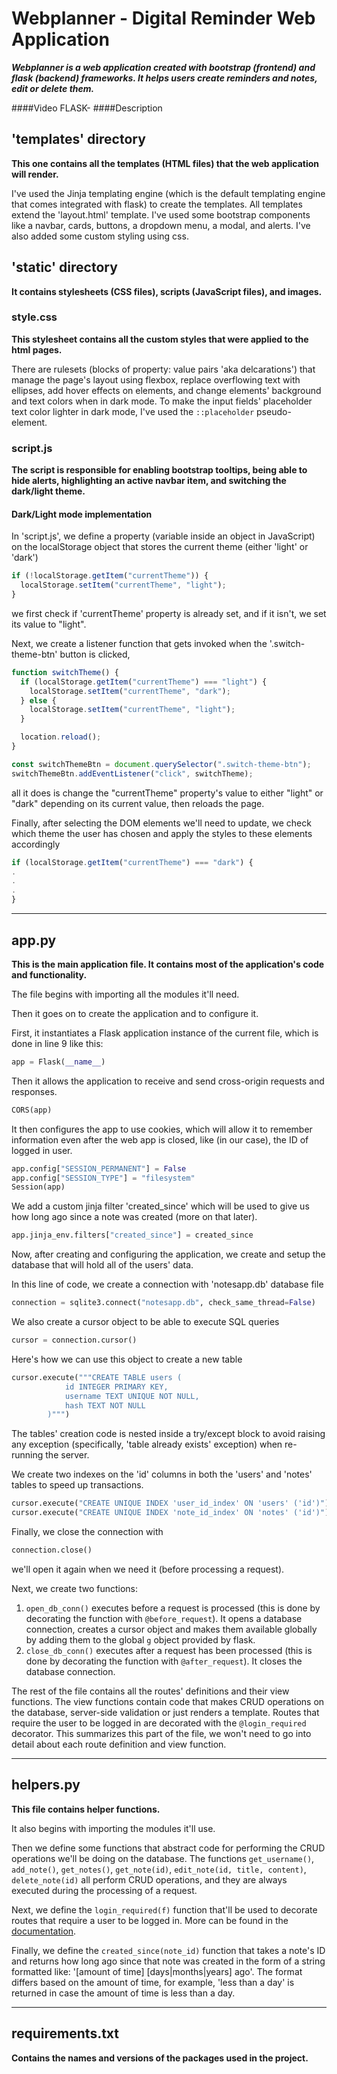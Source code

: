 # Webplanner - Digital Reminder Web Application
***Webplanner is a web application created with bootstrap (frontend) and flask (backend) frameworks. It helps users create reminders and notes, edit or delete them.***


####Video
FLASK-
####Description
## 'templates' directory
**This one contains all the templates (HTML files) that the web application will render.**

I've used the Jinja templating engine (which is the default templating engine that comes integrated with flask) to create the templates. All templates extend the 'layout.html' template. I've used some bootstrap components like a navbar, cards, buttons, a dropdown menu, a modal, and alerts. I've also added some custom styling using css.

## 'static' directory
**It contains stylesheets (CSS files), scripts (JavaScript files), and images.**
### style.css
**This stylesheet contains all the custom styles that were applied to the html pages.**

There are rulesets (blocks of property: value pairs 'aka delcarations') that manage the page's layout using flexbox, replace overflowing text with ellipses, add hover effects on elements, and change elements' background and text colors when in dark mode. To make the input fields' placeholder text color lighter in dark mode, I've used the ```::placeholder``` pseudo-element.

### script.js
**The script is responsible for enabling bootstrap tooltips, being able to hide alerts, highlighting an active navbar item, and switching the dark/light theme.**

#### Dark/Light mode implementation

In 'script.js', we define a property (variable inside an object in JavaScript) on the localStorage object that stores the current theme (either 'light' or 'dark')
```javascript
if (!localStorage.getItem("currentTheme")) {
  localStorage.setItem("currentTheme", "light");
}
```
we first check if 'currentTheme' property is already set, and if it isn't, we set its value to "light".

Next, we create a listener function that gets invoked when the '.switch-theme-btn' button is clicked,
```javascript
function switchTheme() {
  if (localStorage.getItem("currentTheme") === "light") {
    localStorage.setItem("currentTheme", "dark");
  } else {
    localStorage.setItem("currentTheme", "light");
  }

  location.reload();
}

const switchThemeBtn = document.querySelector(".switch-theme-btn");
switchThemeBtn.addEventListener("click", switchTheme);
```
all it does is change the "currentTheme" property's value to either "light" or "dark" depending on its current value, then reloads the page.

Finally, after selecting the DOM elements we'll need to update, we check which theme the user has chosen and apply the styles to these elements accordingly
```javascript
if (localStorage.getItem("currentTheme") === "dark") {
.
.
.
}
```

---

## app.py
**This is the main application file. It contains most of the application's code and functionality.**

The file begins with importing all the modules it'll need.

Then it goes on to create the application and to configure it.

First, it instantiates a Flask application instance of the current file, which is done in line 9 like this:
```python
app = Flask(__name__)
```

Then it allows the application to receive and send cross-origin requests and responses.
```python
CORS(app)
```

It then configures the app to use cookies, which will allow it to remember information even after the web app is closed, like (in our case), the ID of logged in user.
```python
app.config["SESSION_PERMANENT"] = False
app.config["SESSION_TYPE"] = "filesystem"
Session(app)
```

We add a custom jinja filter 'created_since' which will be used to give us how long ago since a note was created (more on that later).
```python
app.jinja_env.filters["created_since"] = created_since
```

Now, after creating and configuring the application, we create and setup the database that will hold all of the users' data.

In this line of code, we create a connection with 'notesapp.db' database file
```python
connection = sqlite3.connect("notesapp.db", check_same_thread=False)
```
We also create a cursor object to be able to execute SQL queries
```python
cursor = connection.cursor()
```
Here's how we can use this object to create a new table
```python
cursor.execute("""CREATE TABLE users (
            id INTEGER PRIMARY KEY,
            username TEXT UNIQUE NOT NULL,
            hash TEXT NOT NULL
        )""")
```
The tables' creation code is nested inside a try/except block to avoid raising any exception (specifically, 'table already exists' exception) when re-running the server.

We create two indexes on the 'id' columns in both the 'users' and 'notes' tables to speed up transactions.
```python
cursor.execute("CREATE UNIQUE INDEX 'user_id_index' ON 'users' ('id')")
cursor.execute("CREATE UNIQUE INDEX 'note_id_index' ON 'notes' ('id')")
```

Finally, we close the connection with
```python
connection.close()
```
we'll open it again when we need it (before processing a request).

Next, we create two functions:
1. ```open_db_conn()``` executes before a request is processed (this is done by decorating the function with ```@before_request```). It opens a database connection, creates a cursor object and makes them available globally by adding them to the global ```g``` object provided by flask.
1. ```close_db_conn()``` executes after a request has been processed (this is done by decorating the function with ```@after_request```). It closes the database connection.

The rest of the file contains all the routes' definitions and their view functions. The view functions contain code that makes CRUD operations on the database, server-side validation or just renders a template. Routes that require the user to be logged in are decorated with the ```@login_required``` decorator. This summarizes this part of the file, we won't need to go into detail about each route definition and view function.

---

## helpers.py
**This file contains helper functions.**

It also begins with importing the modules it'll use.

Then we define some functions that abstract code for performing the CRUD operations we'll be doing on the database.
The functions ```get_username()```, ```add_note()```, ```get_notes()```, ```get_note(id)```, ```edit_note(id, title, content)```, ```delete_note(id)``` all perform CRUD operations, and they are always executed during the processing of a request.

Next, we define the ```login_required(f)``` function that'll be used to decorate routes that require a user to be logged in. More can be found in the [documentation](https://flask.palletsprojects.com/en/1.1.x/patterns/viewdecorators/).

Finally, we define the ```created_since(note_id)``` function that takes a note's ID and returns how long ago since that note was created in the form of a string formatted like: '[amount of time] [days|months|years] ago'. The format differs based on the amount of time, for example, 'less than a day' is returned in case the amount of time is less than a day.

---

## requirements.txt
**Contains the names and versions of the packages used in the project.**
